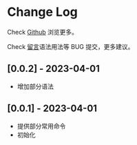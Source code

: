 # Change Log

Check [Github](https://github.com/qq34347476/web/) 浏览更多。

Check [留言](https://github.com/qq34347476/web/issues)语法用法等 BUG 提交，更多建议。

## [0.0.2] - 2023-04-01

- 增加部分语法

## [0.0.1] - 2023-04-01

- 提供部分常用命令
- 初始化
